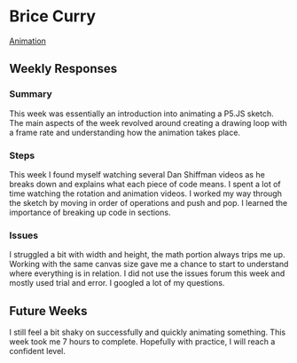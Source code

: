 # Brice Curry

[Animation](https://bricurr.github.io/120-work/hw-5/)

## Weekly Responses

### Summary
This week was essentially an introduction into animating a P5.JS sketch. The main aspects of the week revolved around creating a drawing loop with a frame rate and understanding how the animation takes place.

### Steps
This week I found myself watching several Dan Shiffman videos as he breaks down and explains what each piece of code means. I spent a lot of time watching the rotation and animation videos. I worked my way through the sketch by moving in order of operations and push and pop. I learned the importance of breaking up code in sections.

### Issues
I struggled a bit with width and height, the math portion always trips me up. Working with the same canvas size gave me a chance to start to understand where everything is in relation. I did not use the issues forum this week and mostly used trial and error. I googled a lot of my questions.

## Future Weeks
I still feel a bit shaky on successfully and quickly animating something. This week took me 7 hours to complete. Hopefully with practice, I will reach a confident level.
